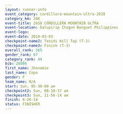 ```yaml
---
layout: runner-info 
event_category: cordillera-mountain-ultra-2018 
category_km: 26K 
event-title: 2018 CORDILLERA MOUNTAIN ULTRA 
event-location: Dalupirip Itogon Benguet Philippines 
event-logo: 
event-date: 2018-03-03 
checkpoint-name2: Tenidi Hill Top (T-2) 
checkpoint-name3: Finish (T-3) 
overall_rank: 165
gender_rank: 67
category_rank: 44
bib: 26086
first_name: Jhonamie
last_name: Copo
gender: F
team_name: N/A
start: Sun, 05-30-00 am
checkpoint2: Sun, 08-18-37 am
checkpoint3: Sun, 11-56-14 am
finish: 6-26-14
status: FINISHER
---
```

